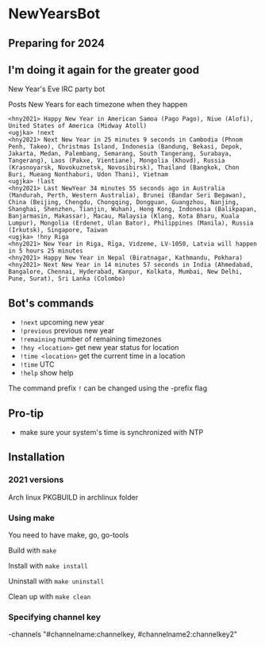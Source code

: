 # NewYearsBot

## Preparing for 2024
## I'm doing it again for the greater good

New Year's Eve IRC party bot

Posts New Years for each timezone when they happen

```text
<hny2021> Happy New Year in American Samoa (Pago Pago), Niue (Alofi), United States of America (Midway Atoll)
<ugjka> !next
<hny2021> Next New Year in 25 minutes 9 seconds in Cambodia (Phnom Penh, Takeo), Christmas Island, Indonesia (Bandung, Bekasi, Depok, Jakarta, Medan, Palembang, Semarang, South Tangerang, Surabaya, Tangerang), Laos (Pakxe, Vientiane), Mongolia (Khovd), Russia (Krasnoyarsk, Novokuznetsk, Novosibirsk), Thailand (Bangkok, Chon Buri, Mueang Nonthaburi, Udon Thani), Vietnam
<ugjka> !last
<hny2021> Last NewYear 34 minutes 55 seconds ago in Australia (Mandurah, Perth, Western Australia), Brunei (Bandar Seri Begawan), China (Beijing, Chengdu, Chongqing, Dongguan, Guangzhou, Nanjing, Shanghai, Shenzhen, Tianjin, Wuhan), Hong Kong, Indonesia (Balikpapan, Banjarmasin, Makassar), Macau, Malaysia (Klang, Kota Bharu, Kuala Lumpur), Mongolia (Erdenet, Ulan Bator), Philippines (Manila), Russia (Irkutsk), Singapore, Taiwan
<ugjka> !hny Riga
<hny2021> New Year in Riga, Rīga, Vidzeme, LV-1050, Latvia will happen in 5 hours 25 minutes
<hny2021> Happy New Year in Nepal (Biratnagar, Kathmandu, Pokhara)
<hny2021> Next New Year in 14 minutes 57 seconds in India (Ahmedabad, Bangalore, Chennai, Hyderabad, Kanpur, Kolkata, Mumbai, New Delhi, Pune, Surat), Sri Lanka (Colombo)
```

## Bot's commands

- `!next` upcoming new year
- `!previous` previous new year
- `!remaining` number of remaining timezones
- `!hny <location>` get new year status for location
- `!time <location>` get the current time in a location
- `!time` UTC
- `!help` show help

The command prefix `!` can be changed using the -prefix flag

## Pro-tip

- make sure your system's time is synchronized with NTP

## Installation

### 2021 versions

Arch linux PKGBUILD in archlinux folder

### Using make

You need to have make, go, go-tools

Build with `make`

Install with `make install`

Uninstall with `make uninstall`

Clean up with `make clean`

### Specifying channel key

-channels "#channelname:channelkey, #channelname2:channelkey2"